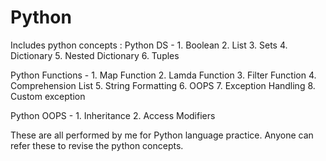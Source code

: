 # Python
Includes python concepts : 
Python DS - 1. Boolean
            2. List
            3. Sets
            4. Dictionary
            5. Nested Dictionary
            6. Tuples
   
 Python Functions - 1. Map Function
                    2. Lamda Function
                    3. Filter Function
                    4. Comprehension List
                    5. String Formatting
                    6. OOPS
                    7. Exception Handling 
                    8. Custom exception
                    
Python OOPS - 1. Inheritance
              2. Access Modifiers
              
These are all performed by me for Python language practice. 
Anyone can refer these to revise the python concepts.
                    
            
